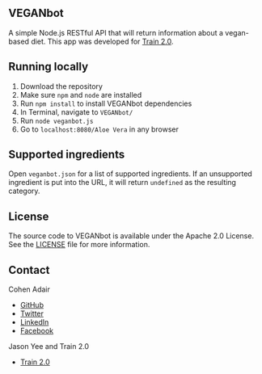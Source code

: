 ## VEGANbot
A simple Node.js RESTful API that will return information about a vegan-based diet. This app was developed for [Train 2.0](http://train2point0.com/).


## Running locally
1. Download the repository
2. Make sure `npm` and `node` are installed
3. Run `npm install` to install VEGANbot dependencies
4. In Terminal, navigate to `VEGANbot/`
5. Run `node veganbot.js`
6. Go to `localhost:8080/Aloe Vera` in any browser


## Supported ingredients
Open `veganbot.json` for a list of supported ingredients. If an unsupported ingredient is put into the URL, it will return `undefined` as the resulting category.


## License

The source code to VEGANbot is available under the Apache 2.0 License. See the [LICENSE](https://github.com/cohenadair/VEGANbot/blob/master/LICENSE) file for more information.


## Contact

Cohen Adair

* [GitHub](https://github.com/cohenadair)
* [Twitter](http://twitter.com/cohenadair)
* [LinkedIn](https://ca.linkedin.com/in/cohenadair)
* [Facebook](https://www.facebook.com/cohen.adair)

Jason Yee and Train 2.0

* [Train 2.0](http://train2point0.com/)